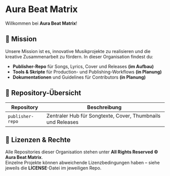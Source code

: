 # Aura Beat Matrix

Willkommen bei **Aura Beat Matrix**! 

## 🚀 Mission

Unsere Mission ist es, innovative Musikprojekte zu realisieren und die kreative Zusammenarbeit zu fördern. In dieser Organisation findest du:

- **Publisher-Repo** für Songs, Lyrics, Cover und Releases **(im Aufbau)**
- **Tools & Skripte** für Production- und Publishing-Workflows **(in Planung)**
- **Dokumentationen** und Guidelines für Contributors **(in Planung)**

## 📂 Repository-Übersicht

| Repository            | Beschreibung                                                |
| --------------------- | ----------------------------------------------------------- |
| `publisher-repo`      | Zentraler Hub für Songtexte, Cover, Thumbnails und Releases |

<!-- 
| `production-scripts`  | Automatisierungsskripte für Suno AI-Workflow                |
| `design-templates`    | Design-Vorlagen für Social Media und Promotion              |
| `community-resources` | Leitfäden, Styleguides und Tutorials                        | 
-->

<!-- > Hinweis: Neue Repositories werden regelmäßig hinzugefügt. Schau dir die **Projects**- und **Discussions**-Tabs an, um auf dem Laufenden zu bleiben. -->


## 📜 Lizenzen & Rechte

Alle Repositories dieser Organisation stehen unter **All Rights Reserved © Aura Beat Matrix**.  
Einzelne Projekte können abweichende Lizenzbedingungen haben – siehe jeweils die **LICENSE**-Datei im jeweiligen Repo.
